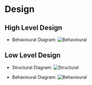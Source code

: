 # Design

## High Level Design 
* Behavioural Diagram:
![Behavioural](https://github.com/ShodaPratheepKumarReddy/stepin255967/blob/main/2_Design/hld.png)

## Low Level Design 
* Structural Diagram:
![Structural](https://github.com/ShodaPratheepKumarReddy/stepin255967/blob/main/2_Design/Structural.png)

* Behavioural Diagram:
![Behavioural](https://github.com/ShodaPratheepKumarReddy/stepin255967/blob/main/2_Design/Behavioural.png)